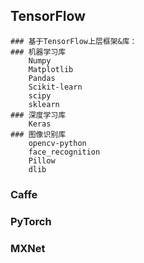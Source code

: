 ## TensorFlow
	### 基于TensorFlow上层框架&库：
	### 机器学习库
		Numpy
		Matplotlib
		Pandas
		Scikit-learn
		scipy
		sklearn
	### 深度学习库
		Keras
	### 图像识别库
		opencv-python
		face_recognition
		Pillow
		dlib
### Caffe
### PyTorch
### MXNet